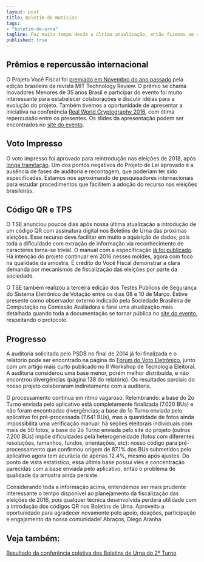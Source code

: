 ```yaml
---
layout: post
title: Boletim de Notícias
tags:
- "boletim-de-urna"
tagline: Faz muito tempo desde a última atualização, então fizemos um apanhado do que aconteceu desde então!
published: true
---
```


## Prêmios e repercussão internacional

O Projeto Você Fiscal foi [premiado em Novembro do ano passado](www.technologyreview.com.br/tr35/profile.aspx?trid=1632) pela edição brasileira da revista MIT Technology Review. O prêmio se chama Inovadores Menores de 35 anos Brasil e participar do evento foi muito interessante para estabelecer colaborações e discutir idéias para a evolução do projeto. Também tivemos a oportunidade de apresentar a iniciativa na conferência [Real World Cryptography 2016](http://realworldcrypto.com/rwc2016), com ótima repercussão entre os presentes. Os slides da apresentação podem ser encontrados no [site do evento](http://www.realworldcrypto.com/rwc2016/program/RWC16-DiegoAranha.pdf).

## Voto Impresso

O voto impresso foi aprovado para reintrodução nas eleições de 2018, após [longa tramitação](http://www12.senado.leg.br/noticias/materias/2015/12/28/eleicoes-terao-voto-impresso-a-partir-de-2018). Um dos pontos negativos do Projeto de Lei aprovado é a ausência de fases de auditoria e recontagem, que poderiam ter sido especificadas. Estamos nos aproximando de pesquisadores internacionais para estudar procedimentos que facilitem a adoção do recurso nas eleições brasileiras.

## Código QR e TPS

O TSE anunciou poucos dias após nossa última atualização a introdução de um código QR com assinatura digital nos Boletins de Urna das próximas eleições. Esse recurso deve facilitar em muito a aquisição de dados, pois toda a dificuldade com extração de informação via reconhecimento de caracteres torna-se trivial. O manual com a especificação [já foi publicado](http://www.tse.jus.br/eleicoes/eleicoes-2016/qr-code-no-boletim-de-urna-manual-para-a-criacao-de-aplicativos-de-leitura). Há intenção do projeto continuar em 2016 nesses moldes, agora com foco na qualidade da amostra. É crédito do Você Fiscal demonstrar a clara demanda por mecanismos de fiscalização das eleições por parte da sociedade.

O TSE também realizou a terceira edição dos Testes Públicos de Segurança do Sistema Eletrônico de Votação entre os dias 08 e 10 de Março. Estive presente como observador externo indicado pela Sociedade Brasileira de Computação na Comissão Avaliadora e farei uma atualização mais detalhada quando toda a documentação se tornar pública no [site do evento](www.tse.jus.br/hotSites/testes-publicos-seguranca-2016/), respeitando o protocolo.

## Progresso

A auditoria solicitada pelo PSDB no final de 2014 já foi finalizada e o relatório pode ser encontrado na página do [Fórum do Voto Eletrônico](http://www.brunazo.eng.br/voto-e/), junto com um artigo mais curto publicado no II Workshop de Tecnologia Eleitoral. A auditoria considerou uma base menor, porém melhor distribuída, e não encontrou divergências (página 138 do relatório). Os resultados parciais do nosso projeto colaboraram indiretamente com a auditoria.

O processamento continua em ritmo vagaroso. Relembrando: a base do 2o Turno enviada pelo aplicativo está completamente finalizada (7.020 BUs) e não foram encontradas divergências; a base do 1o Turno enviada pelo aplicativo foi pré-processada (7.641 BUs), mas a quantidade de fotos ainda impossibilita uma verificação manual: há seções eleitorais individuais com mais de 50 fotos; a base do 2o Turno enviada pelo site do projeto (outros 7.200 BUs) impõe dificuldades pela heterogeneidade (fotos com diferentes resoluções, tamanhos, fundos, orientações, etc): nosso código para pré-processamento que confirmou origem de 87.1% dos BUs submetidos pelo aplicativo agora tem acurácia de apenas 12.4%, mesmo após ajustes. Do ponto de vista estatístico, essa última base possui viés e concentração parecidas com a base enviada pelo aplicativo, então o problema de qualidade da amostra ainda persiste.

Considerando toda a informação acima, entendemos ser mais prudente interessante o tempo disponível ao planejamento da fiscalização das eleições de 2016, pois qualquer técnica desenvolvida perderá utilidade com a introdução dos códigos QR nos Boletins de Urna. Aproveito a oportunidade para agradecer novamente pelo apoio, doações, participação e engajamento da nossa comunidade!
Abraços,
Diego Aranha

## Veja também:

[Resultado da conferência coletiva dos Boletins de Urna do 2º Turno](http://www.vocefiscal.org/blog/resultados-da-conferencia-coletiva-dos-boletins-de-urna/)
